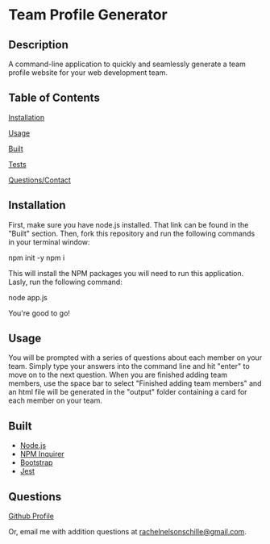 # Team Profile Generator

## Description

A command-line application to quickly and seamlessly generate a team profile website for your web development team.

## Table of Contents

[Installation](##Installation)

[Usage](##Usage)

[Built](##Built)

[Tests](##Tests)

[Questions/Contact](##Questions)

## Installation

First, make sure you have node.js installed. 
That link can be found in the "Built" section. Then, fork this repository and run the following commands in your terminal window: 

npm init -y
npm i 

This will install the NPM packages you will need to run this application.
Lasly, run the following command:

node app.js

You're good to go!

## Usage

You will be prompted with a series of questions about each member on your team. Simply type your answers into the command line and hit "enter" to move on to the next question. When you are finished adding team members, use the space bar to select "Finished adding team members" and an html file will be generated in the "output" folder containing a card for each member on your team. 

## Built
* [Node.js](https://nodejs.org/en/)
* [NPM Inquirer](https://www.npmjs.com/package/inquirer)
* [Bootstrap](https://getbootstrap.com/docs/4.5/getting-started/introduction/) 
* [Jest](https://jestjs.io/) 

## Questions

[Github Profile](https://github.com/RachelNS)

Or, email me with addition questions at rachelnelsonschille@gmail.com.